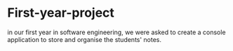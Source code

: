 # First-year-project
in our first year in software engineering, we were asked to create a console application to store and organise the students' notes.
